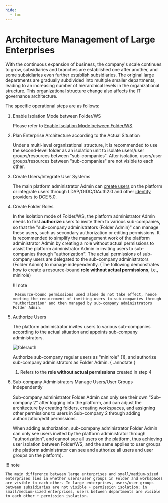 ```yaml
---
hide:
  - toc
---
```


# Architecture Management of Large Enterprises

With the continuous expansion of business, the company's scale continues to grow, subsidiaries and branches are established one after another, and some subsidiaries even further establish subsidiaries. The original large departments are gradually subdivided into multiple smaller departments, leading to an increasing number of hierarchical levels in the organizational structure. This organizational structure change also affects the IT governance architecture.

The specific operational steps are as follows:

1. Enable Isolation Mode between Folder/WS

    Please refer to [Enable Isolation Mode between Folder/WS](../install/user-isolation.md).

2. Plan Enterprise Architecture according to the Actual Situation

    Under a multi-level organizational structure, it is recommended to use the second-level folder as an isolation unit to isolate users/user groups/resources between "sub-companies". After isolation, users/user groups/resources between "sub-companies" are not visible to each other.


3. Create Users/Integrate User Systems

    The main platform administrator Admin can [create users](../user-guide/access-control/user.md) on the platform or integrate users through LDAP/OIDC/OAuth2.0 and other [identity providers](../user-guide/access-control/ldap.md) to DCE 5.0.

4. Create Folder Roles

    In the isolation mode of Folder/WS, the platform administrator Admin needs to first **authorize** users to invite them to various sub-companies, so that the "sub-company administrators (Folder Admin)" can manage these users, such as secondary authorization or editing permissions. It is recommended to simplify the management work of the platform administrator Admin by creating a role without actual permissions to assist the platform administrator Admin in inviting users to sub-companies through "authorization". The actual permissions of sub-company users are delegated to the sub-company administrators (Folder Admin) to manage independently. (The following demonstrates how to create a resource-bound **role without actual permissions**, i.e., minirole)

    !!! note

        Resource-bound permissions used alone do not take effect, hence meeting the requirement of inviting users to sub-companies through "authorization" and then managed by sub-company administrators Folder Admin.


5. Authorize Users

    The platform administrator invites users to various sub-companies according to the actual situation and appoints sub-company administrators.

    ![folerauth](../images/9.png)

    Authorize sub-company regular users as "minirole" (1), and authorize sub-company administrators as Folder Admin.
    { .annotate }

    1. Refers to the **role without actual permissions** created in step 4


6. Sub-company Administrators Manage Users/User Groups Independently

    Sub-company administrator Folder Admin can only see their own "Sub-company 2" after logging into the platform, and can adjust the architecture by creating folders, creating workspaces, and assigning other permissions to users in Sub-company 2 through adding authorization/edit permissions.


    When adding authorization, sub-company administrator Folder Admin can only see users invited by the platform administrator through "authorization", and cannot see all users on the platform, thus achieving user isolation between Folder/WS, and the same applies to user groups (the platform administrator can see and authorize all users and user groups on the platform).


!!! note

    The main difference between large enterprises and small/medium-sized enterprises lies in whether users/user groups in Folder and workspaces are visible to each other. In large enterprises, users/user groups between subsidiaries are not visible + permission isolation; in small/medium-sized enterprises, users between departments are visible to each other + permission isolation.
